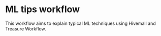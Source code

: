 # ML tips workflow

This workflow aims to explain typical ML techniques using Hivemall and Treasure Workflow.
